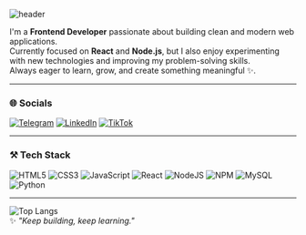 ![header](https://capsule-render.vercel.app/api?type=blur&height=300&color=dark&text=Hi%20there%20👋,%20I'm%20Timur&reversal=false&animation=fadeIn&textBg=false)

I'm a **Frontend Developer** passionate about building clean and modern web applications.  
Currently focused on **React** and **Node.js**, but I also enjoy experimenting with new technologies and improving my problem-solving skills.  
Always eager to learn, grow, and create something meaningful ✨.  

---

### 🌐 Socials
[![Telegram](https://img.shields.io/badge/Telegram-2CA5E0?style=for-the-badge&logo=telegram&logoColor=white)](https://t.me/dfweXFVZ)
[![LinkedIn](https://img.shields.io/badge/LinkedIn-0077B5?style=for-the-badge&logo=linkedin&logoColor=white)](https://linkedin.com/in/timur-tsybulka-5743b8317)
[![TikTok](https://img.shields.io/badge/TikTok-000000?style=for-the-badge&logo=tiktok&logoColor=white)](https://www.tiktok.com/@kenoldev)

---

### ⚒️ Tech Stack
![HTML5](https://img.shields.io/badge/html5-%23E34F26.svg?style=for-the-badge&logo=html5&logoColor=white)
![CSS3](https://img.shields.io/badge/css3-%231572B6.svg?style=for-the-badge&logo=css3&logoColor=white)
![JavaScript](https://img.shields.io/badge/javascript-%23323330.svg?style=for-the-badge&logo=javascript&logoColor=%23F7DF1E)
![React](https://img.shields.io/badge/react-%2320232a.svg?style=for-the-badge&logo=react&logoColor=%2361DAFB)
![NodeJS](https://img.shields.io/badge/node.js-6DA55F?style=for-the-badge&logo=node.js&logoColor=white)
![NPM](https://img.shields.io/badge/NPM-%23000000.svg?style=for-the-badge&logo=npm&logoColor=white)
![MySQL](https://img.shields.io/badge/mysql-%2300f.svg?style=for-the-badge&logo=mysql&logoColor=white)
![Python](https://img.shields.io/badge/python-3670A0?style=for-the-badge&logo=python&logoColor=ffdd54)

---
![Top Langs](https://github-readme-stats.vercel.app/api/top-langs/?username=kenoleeee&layout=compact&theme=1)  
✨ *"Keep building, keep learning."*
